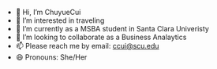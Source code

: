 - 👋 Hi, I’m ChuyueCui
- 👀 I’m interested in traveling
- 🌱 I’m currently as a MSBA student in Santa Clara Univeristy
- 💞️ I’m looking to collaborate as a Business Analaytics
- 📫 Please reach me by email: ccui@scu.edu
- 😄 Pronouns: She/Her

